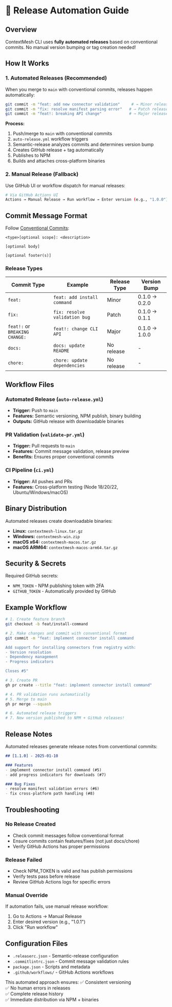 # 🚀 Release Automation Guide

## Overview

ContextMesh CLI uses **fully automated releases** based on conventional commits. No manual version bumping or tag creation needed!

## How It Works

### 1. **Automated Releases** (Recommended)
When you merge to `main` with conventional commits, releases happen automatically:

```bash
git commit -m "feat: add new connector validation"     # → Minor release (0.1.0 → 0.2.0)
git commit -m "fix: resolve manifest parsing error"   # → Patch release (0.1.0 → 0.1.1)
git commit -m "feat!: breaking API change"            # → Major release (0.1.0 → 1.0.0)
```

**Process:**
1. Push/merge to `main` with conventional commits
2. `auto-release.yml` workflow triggers
3. Semantic-release analyzes commits and determines version bump
4. Creates GitHub release + tag automatically
5. Publishes to NPM
6. Builds and attaches cross-platform binaries

### 2. **Manual Release** (Fallback)
Use GitHub UI or workflow dispatch for manual releases:

```bash
# Via GitHub Actions UI
Actions → Manual Release → Run workflow → Enter version (e.g., "1.0.0")
```

## Commit Message Format

Follow [Conventional Commits](https://www.conventionalcommits.org/):

```
<type>[optional scope]: <description>

[optional body]

[optional footer(s)]
```

### Release Types

| Commit Type | Example | Release Type | Version Bump |
|-------------|---------|--------------|--------------|
| `feat:` | `feat: add install command` | Minor | 0.1.0 → 0.2.0 |
| `fix:` | `fix: resolve validation bug` | Patch | 0.1.0 → 0.1.1 |
| `feat!:` or `BREAKING CHANGE:` | `feat!: change CLI API` | Major | 0.1.0 → 1.0.0 |
| `docs:` | `docs: update README` | No release | - |
| `chore:` | `chore: update dependencies` | No release | - |

## Workflow Files

### Automated Release (`auto-release.yml`)
- **Trigger:** Push to `main`
- **Features:** Semantic versioning, NPM publish, binary building
- **Outputs:** GitHub release with downloadable binaries

### PR Validation (`validate-pr.yml`)
- **Trigger:** Pull requests to `main`
- **Features:** Commit message validation, release preview
- **Benefits:** Ensures proper conventional commits

### CI Pipeline (`ci.yml`)
- **Trigger:** All pushes and PRs
- **Features:** Cross-platform testing (Node 18/20/22, Ubuntu/Windows/macOS)

## Binary Distribution

Automated releases create downloadable binaries:
- **Linux:** `contextmesh-linux.tar.gz`
- **Windows:** `contextmesh-win.zip`
- **macOS x64:** `contextmesh-macos.tar.gz`
- **macOS ARM64:** `contextmesh-macos-arm64.tar.gz`

## Security & Secrets

Required GitHub secrets:
- `NPM_TOKEN` - NPM publishing token with 2FA
- `GITHUB_TOKEN` - Automatically provided by GitHub

## Example Workflow

```bash
# 1. Create feature branch
git checkout -b feat/install-command

# 2. Make changes and commit with conventional format
git commit -m "feat: implement connector install command

Add support for installing connectors from registry with:
- Version resolution
- Dependency management  
- Progress indicators

Closes #5"

# 3. Create PR
gh pr create --title "feat: implement connector install command"

# 4. PR validation runs automatically
# 5. Merge to main
gh pr merge --squash

# 6. Automated release triggers
# 7. New version published to NPM + GitHub releases!
```

## Release Notes

Automated releases generate release notes from conventional commits:

```markdown
## [1.1.0] - 2025-01-10

### Features
- implement connector install command (#5)
- add progress indicators for downloads (#7)

### Bug Fixes  
- resolve manifest validation errors (#6)
- fix cross-platform path handling (#8)
```

## Troubleshooting

### No Release Created
- Check commit messages follow conventional format
- Ensure commits contain features/fixes (not just docs/chore)
- Verify GitHub Actions has proper permissions

### Release Failed
- Check NPM_TOKEN is valid and has publish permissions
- Verify tests pass before release
- Review GitHub Actions logs for specific errors

### Manual Override
If automation fails, use manual release workflow:
1. Go to Actions → Manual Release
2. Enter desired version (e.g., "1.0.1")
3. Click "Run workflow"

## Configuration Files

- `.releaserc.json` - Semantic-release configuration
- `.commitlintrc.json` - Commit message validation rules
- `package.json` - Scripts and metadata
- `.github/workflows/` - GitHub Actions workflows

This automated approach ensures:
✅ Consistent versioning  
✅ No human errors in releases  
✅ Complete release history  
✅ Immediate distribution via NPM + binaries